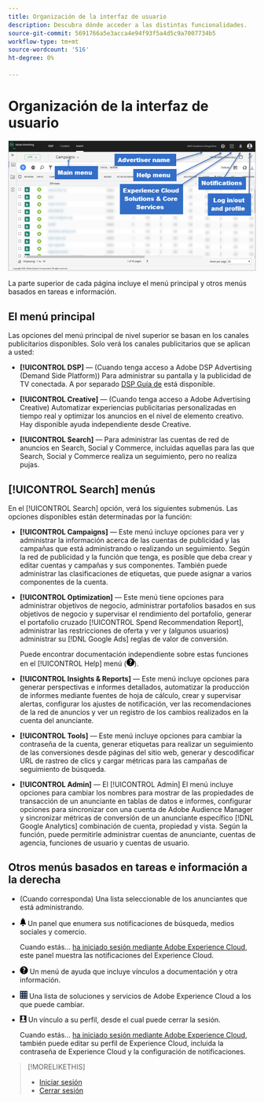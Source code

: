 ```yaml
---
title: Organización de la interfaz de usuario
description: Descubra dónde acceder a las distintas funcionalidades.
source-git-commit: 5691766a5e3acca4e94f93f5a4d5c9a7007734b5
workflow-type: tm+mt
source-wordcount: '516'
ht-degree: 0%

---
```


# Organización de la interfaz de usuario

![Interfaz de usuario](/help/search-social-commerce/assets/ui.png "Interfaz de usuario")

La parte superior de cada página incluye el menú principal y otros menús basados en tareas e información.

## El menú principal

Las opciones del menú principal de nivel superior se basan en los canales publicitarios disponibles. Solo verá los canales publicitarios que se aplican a usted:

* **[!UICONTROL DSP]** — (Cuando tenga acceso a Adobe DSP Advertising (Demand Side Platform)) Para administrar su pantalla y la publicidad de TV conectada. A por separado [DSP Guía de](https://experienceleague.adobe.com/docs/advertising/dsp/home.html) está disponible.

* **[!UICONTROL Creative]** — (Cuando tenga acceso a Adobe Advertising Creative) Automatizar experiencias publicitarias personalizadas en tiempo real y optimizar los anuncios en el nivel de elemento creativo. Hay disponible ayuda independiente desde Creative.

* **[!UICONTROL Search]** — Para administrar las cuentas de red de anuncios en Search, Social y Commerce, incluidas aquellas para las que Search, Social y Commerce realiza un seguimiento, pero no realiza pujas.

## [!UICONTROL Search] menús

En el [!UICONTROL Search] opción, verá los siguientes submenús. Las opciones disponibles están determinadas por la función:

* **[!UICONTROL Campaigns]** — Este menú incluye opciones para ver y administrar la información acerca de las cuentas de publicidad y las campañas que está administrando o realizando un seguimiento. Según la red de publicidad y la función que tenga, es posible que deba crear y editar cuentas y campañas y sus componentes. También puede administrar las clasificaciones de etiquetas, que puede asignar a varios componentes de la cuenta.

* **[!UICONTROL Optimization]** — Este menú tiene opciones para administrar objetivos de negocio, administrar portafolios basados en sus objetivos de negocio y supervisar el rendimiento del portafolio, generar el portafolio cruzado [!UICONTROL Spend Recommendation Report], administrar las restricciones de oferta y ver y (algunos usuarios) administrar su [!DNL Google Ads] reglas de valor de conversión.

   Puede encontrar documentación independiente sobre estas funciones en el [!UICONTROL Help] menú (![Menú Ayuda](/help/search-social-commerce/assets/help-main-menu.png "Menú Ayuda")).

* **[!UICONTROL Insights & Reports]** — Este menú incluye opciones para generar perspectivas e informes detallados, automatizar la producción de informes mediante fuentes de hoja de cálculo, crear y supervisar alertas, configurar los ajustes de notificación, ver las recomendaciones de la red de anuncios y ver un registro de los cambios realizados en la cuenta del anunciante.

* **[!UICONTROL Tools]** — Este menú incluye opciones para cambiar la contraseña de la cuenta, generar etiquetas para realizar un seguimiento de las conversiones desde páginas del sitio web, generar y descodificar URL de rastreo de clics y cargar métricas para las campañas de seguimiento de búsqueda.

* **[!UICONTROL Admin]** — El [!UICONTROL Admin] El menú incluye opciones para cambiar los nombres para mostrar de las propiedades de transacción de un anunciante en tablas de datos e informes, configurar opciones para sincronizar con una cuenta de Adobe Audience Manager y sincronizar métricas de conversión de un anunciante específico [!DNL Google Analytics] combinación de cuenta, propiedad y vista. Según la función, puede permitirle administrar cuentas de anunciante, cuentas de agencia, funciones de usuario y cuentas de usuario.

## Otros menús basados en tareas e información a la derecha

* (Cuando corresponda) Una lista seleccionable de los anunciantes que está administrando.

* ![Notificaciones de alerta](/help/search-social-commerce/assets/notifications-panel.png "Notificaciones de alerta") Un panel que enumera sus notificaciones de búsqueda, medios sociales y comercio.

   Cuando estás... [ha iniciado sesión mediante Adobe Experience Cloud](log-in.md), este panel muestra las notificaciones del Experience Cloud.

* ![Menú Ayuda](/help/search-social-commerce/assets/help-main-menu.png "Menú Ayuda") Un menú de ayuda que incluye vínculos a documentación y otra información.

* ![Conmutador de soluciones](/help/search-social-commerce/assets/menu-icon.png "Conmutador de soluciones") Una lista de soluciones y servicios de Adobe Experience Cloud a los que puede cambiar.

* ![Perfil de usuario](/help/search-social-commerce/assets/user-profile.png "Perfil de usuario") Un vínculo a su perfil, desde el cual puede cerrar la sesión.

   Cuando estás... [ha iniciado sesión mediante Adobe Experience Cloud](log-in.md), también puede editar su perfil de Experience Cloud, incluida la contraseña de Experience Cloud y la configuración de notificaciones.

>[!MORELIKETHIS]
>
>* [Iniciar sesión](log-in.md)
>* [Cerrar sesión](log-out.md)

